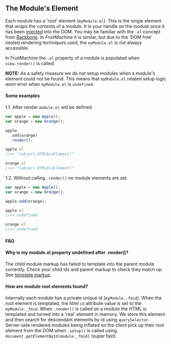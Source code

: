 ## The Module's Element

Each module has a 'root' element (`myModule.el`). This is the single element that wraps the contents of a module. It is your handle on the module once it has been [injected](view-injection.md) into the DOM. You may be familiar with the `.el` concept from [Backbone](http://backbonejs.org/). In *FruitMachine* it is similar, but due to the 'DOM free' nested rendering techniques used, the `myModule.el` is not always accessible.

In FruitMachine the `.el` property of a module is populated when `view.render()` is called.

**NOTE:** As a safety measure we do not setup modules when a module's element could not be found. This means that `myModule.el` related setup logic wont error when `myModule.el` is `undefined`.

#### Some examples

1.1. After render `module.el` will be defined

```js
var apple = new Apple();
var orange = new Orange();

apple
  .add(orange)
  .render();

apple.el
//=> "[object HTMLDivElement]"

orange.el
//=> "[object HTMLDivElement]"
```

1.2. Without calling `.render()` no module elements are set.

```js
var apple = new Apple();
var orange = new Orange();

apple.add(orange);

apple.el
//=> undefined

orange.el
//=> undefined
```

#### FAQ

#### Why is my module.el property undefined after .render()?

The child module markup has failed to template into the parent module corrently. Check your child ids and parent markup to check they match up. See [template markup](view-template-markup.md).

#### How are module root elements found?

Internally each module has a private unique id (`myModule._fmid`). When the root element is templated, the html `id` attribute value is set to the `myModule._fmid`. When `.render()` is called on a module the HTML is templated and turned into a 'real' element in memory. We store this element and then search for descendant elements by id using `querySelector`. Server-side rendered modules being inflated on the client pick up their root element from the DOM when `.setup()` is called using `document.getElementById(module._fmid)` (super fast).
